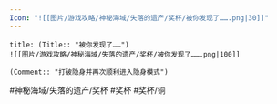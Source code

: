 ```yaml
---
Icon: "![[图片/游戏攻略/神秘海域/失落的遗产/奖杯/被你发现了…….png|30]]"
---
```

```ad-common-bronze-trophy
title: (Title:: "被你发现了……")
![[图片/游戏攻略/神秘海域/失落的遗产/奖杯/被你发现了…….png|100]]

(Comment:: "打破隐身并再次顺利进入隐身模式")
```

#神秘海域/失落的遗产/奖杯 #奖杯 #奖杯/铜
